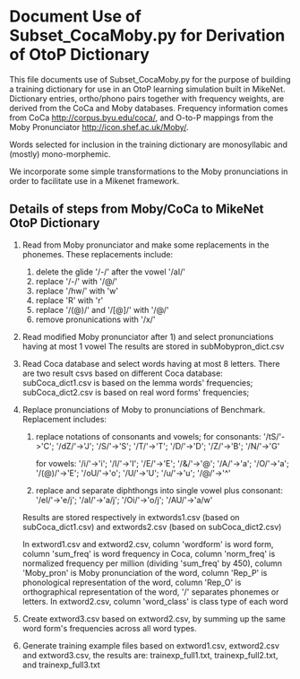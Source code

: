 # Document Use of Subset\_CocaMoby.py for Derivation of OtoP Dictionary

This file documents use of Subset\_CocaMoby.py for the purpose of
building a training dictionary for use in an OtoP learning simulation
built in MikeNet. Dictionary entries, ortho/phono pairs together with
frequency weights, are derived from the CoCa and Moby
databases. Frequency information comes from CoCa
<http://corpus.byu.edu/coca/>, and O-to-P mappings from the Moby
Pronunciator <http://icon.shef.ac.uk/Moby/>.

Words selected for inclusion in the training dictionary are
monosyllabic and (mostly) mono-morphemic.

We incorporate some simple transformations to the Moby pronunciations
in order to facilitate use in a Mikenet framework.

## Details of steps from Moby/CoCa to MikeNet OtoP Dictionary
1. Read from Moby pronunciator and make some replacements in the phonemes.
   These replacements include:
   1. delete the glide '/-/' after the vowel '/aI/'
   2. replace '/-/' with '/@/'
   3. replace '/hw/' with 'w'
   4. replace 'R' with 'r'
   5. replace '/(@)/' and '/[@]/' with '/@/'
   6. remove pronunications with '/x/'
2. Read modified Moby pronunciator after 1) and select pronunciations having at most 1 vowel
   The results are stored in subMobypron\_dict.csv
3. Read Coca database and select words having at most 8 letters. There are two result csvs based
   on different Coca database: subCoca\_dict1.csv is based on the lemma words' frequencies;
   subCoca\_dict2.csv is based on real word forms' frequencies;
4. Replace pronunciations of Moby to pronunciations of Benchmark. Replacement includes:
   1. replace notations of consonants and vowels;
	  for consonants: '/tS/'->'C'; '/dZ/'->'J'; '/S/'->'S'; '/T/'->'T'; '/D/'->'D'; '/Z/'->'B'; '/N/'->'G'

	  for vowels: '/i/'->'i'; '/I/'->'I'; '/E/'->'E'; '/&/'->'@'; '/A/'->'a'; '/O/'->'a'; '/(@)/'->'E'; '/oU/'->'o';
              '/U/'->'U'; '/u/'->'u'; '/@/'->'^'

   2. replace and separate diphthongs into single vowel plus consonant:
   '/eI/'->'e/j'; '/aI/'->'a/j'; '/Oi/'->'o/j'; '/AU/'->'a/w'

	Results are stored respectively in extwords1.csv (based on subCoca\_dict1.csv)
    and extwords2.csv (based on subCoca\_dict2.csv)

	In extword1.csv and extword2.csv, column 'wordform' is word form, column 'sum\_freq' is word frequency
   in Coca, column 'norm\_freq' is normalized frequency per million (dividing 'sum\_freq' by 450),
   column 'Moby\_pron' is Moby pronunciation of the word, column 'Rep\_P' is phonological representation of the word,
   column 'Rep\_O' is orthographical representation of the word, '/' separates phonemes or letters.
   In extword2.csv, column 'word\_class' is class type of each word
5. Create extword3.csv based on extword2.csv, by summing up the same word form's frequencies across all word types.
6. Generate training example files based on extword1.csv, extword2.csv and extword3.csv, the results are:
   trainexp\_full1.txt, trainexp\_full2.txt, and trainexp\_full3.txt
